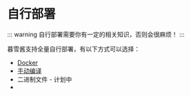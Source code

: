 # 自行部署

::: warning
自行部署需要你有一定的相关知识，否则会很麻烦！
:::

暮雪酱支持全量自行部署，有以下方式可以选择：

- [Docker](./docker.md)
- [手动编译](./compile.md)
- 二进制文件 - 计划中
- 
